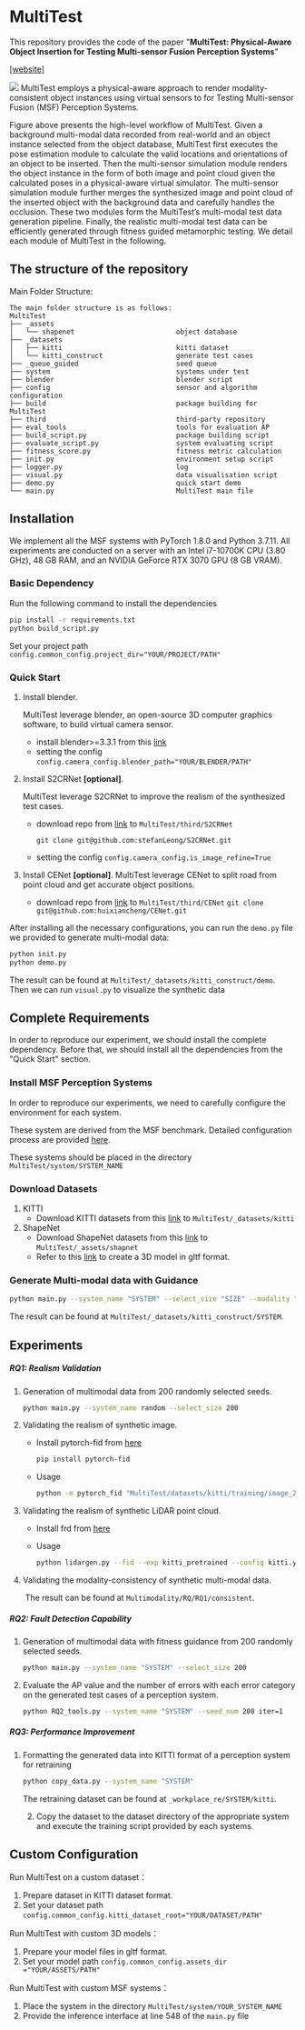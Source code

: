 # MultiTest

This repository provides the code of the paper "**MultiTest: Physical-Aware Object Insertion for Testing Multi-sensor Fusion Perception Systems**"

[[website]](https://sites.google.com/view/msftest)

![](https://github.com/853108389/MultiTest/blob/master/src/workflow.png)
MultiTest employs a physical-aware approach to render modality-consistent object instances using virtual sensors to for Testing Multi-sensor Fusion (MSF) Perception Systems. 

Figure above presents the high-level workflow of MultiTest.  Given a background multi-modal data recorded from real-world and an object instance selected from the object database, MultiTest first executes the pose estimation module to calculate the valid locations and orientations of an object to be inserted. Then the multi-sensor simulation module renders the object instance in the form of both image and point cloud given the calculated poses in a physical-aware virtual simulator. The multi-sensor simulation module further merges the synthesized image and point cloud of the inserted object with the background data and carefully handles the occlusion. These two modules form the MultiTest’s multi-modal test data generation pipeline. Finally, the realistic multi-modal test data can be efficiently generated through fitness guided metamorphic testing. We detail each module of MultiTest in the following.



## The structure of the repository 

Main Folder Structure:

```
The main folder structure is as follows:
MultiTest
├── _assets     
│   └── shapenet                         object database                 
├── _datasets							
│   ├── kitti                            kitti dataset
│   └── kitti_construct                  generate test cases
├── _queue_guided                        seed queue
├── system                               systems under test
├── blender                              blender script
├── config                               sensor and algorithm configuration
├── build                                package building for MultiTest
├── third                                third-party repository
├── eval_tools                           tools for evaluation AP
├── build_script.py                      package building script
├── evaluate_script.py                   system evaluating script
├── fitness_score.py                     fitness metric calculation
├── init.py                              environment setup script
├── logger.py                            log                  
├── visual.py                            data visualisation script
├── demo.py                              quick start demo
└── main.py                              MultiTest main file
```



## Installation

We implement all the MSF systems with PyTorch 1.8.0 and Python 3.7.11. All experiments are conducted on a server with an Intel i7-10700K CPU (3.80 GHz), 48 GB RAM, and an NVIDIA GeForce RTX 3070 GPU (8 GB VRAM). 

### Basic Dependency

Run the following command to install the dependencies

```bash
pip install -r requirements.txt
python build_script.py
```

Set your project path `config.common_config.project_dir="YOUR/PROJECT/PATH"`

### Quick Start

1. Install blender.

   MultiTest leverage blender, an open-source 3D computer graphics software, to build virtual
   camera sensor. 

   - install blender>=3.3.1 from this [link](https://www.blender.org/download/)
   - setting the config `config.camera_config.blender_path="YOUR/BLENDER/PATH"`

2. Install S2CRNet **[optional]**.

   MultiTest leverage S2CRNet to improve the realism of the synthesized test cases.

   - download repo from [link](https://github.com/stefanLeong/S2CRNet) to `MultiTest/third/S2CRNet` 

     `git clone git@github.com:stefanLeong/S2CRNet.git`

   - setting the config `config.camera_config.is_image_refine=True`

3. Install CENet **[optional]**.
   MultiTest leverage CENet to split road from point cloud and get accurate object positions.

   - download repo from [link](https://github.com/huixiancheng/CENet) to `MultiTest/third/CENet` 
     `git clone git@github.com:huixiancheng/CENet.git`

After installing all the necessary configurations, you can  run the `demo.py` file we provided to generate multi-modal data:

```bash
python init.py
python demo.py 
```

The result can be found at `MultiTest/_datasets/kitti_construct/demo`. Then we can run `visual.py` to visualize the synthetic data



## Complete Requirements

In order to reproduce our experiment, we should install the complete dependency.  Before that, we should install all the dependencies from the "Quick Start" section.

### Install MSF Perception Systems 

In order to reproduce our experiments, we need to carefully configure the environment for each system.

These system are derived from the MSF benchmark. Detailed configuration process are provided [here](https://sites.google.com/view/ai-msf-benchmark/replication-package).

These systems  should be placed in the directory `MultiTest/system/SYSTEM_NAME`

### Download Datasets 

1. KITTI
   - Download KITTI datasets from this [link](https://www.cvlibs.net/datasets/kitti/index.php) to `MultiTest/_datasets/kitti`
2. ShapeNet
   - Download ShapeNet datasets from this [link](https://shapenet.org/) to `MultiTest/_assets/shapnet`
   - Refer to this [link](https://github.com/CesiumGS/obj2gltf) to create a 3D model in gltf format.

### Generate Multi-modal data with Guidance

```bash
python main.py --system_name "SYSTEM" --select_size "SIZE" --modality "multi"
```

The result can be found at `MultiTest/_datasets/kitti_construct/SYSTEM`.



## Experiments 

##### RQ1: Realism Validation

1. Generation of multimodal data from 200 randomly selected seeds.

   ```bash
   python main.py --system_name random --select_size 200
   ```

2. Validating the realism of synthetic image.

   - Install pytorch-fid from [here](https://github.com/mseitzer/pytorch-fid)

     ```bash
     pip install pytorch-fid
     ```

   - Usage

     ```bash
     python -m pytorch_fid "MultiTest/datasets/kitti/training/image_2" "/MultiTest/_datasets/kitti_construct/SYSTEM/training/image_2"
     ```

3. Validating the realism of synthetic LiDAR point cloud.

   - Install frd from [here](https://github.com/vzyrianov/lidargen)

   - Usage

     ```bash
     python lidargen.py --fid --exp kitti_pretrained --config kitti.yml
     ```

4. Validating the modality-consistency of synthetic multi-modal data.

   ​	The result can be found at `Multimodality/RQ/RQ1/consistent`.

##### RQ2: Fault Detection Capability

1. Generation of multimodal data with fitness guidance from 200 randomly selected seeds.

   ```bash
   python main.py --system_name "SYSTEM" --select_size 200
   ```

2. Evaluate the AP value and the number of errors with each error category on the generated test cases of a perception system.

   ```bash
   python RQ2_tools.py --system_name "SYSTEM" --seed_num 200 iter=1
   
   ```

##### RQ3: Performance Improvement

1. Formatting the generated data into KITTI format of a perception system for retraining

   ```bash
   python copy_data.py --system_name "SYSTEM"
   
   ```

   The retraining dataset can be found at `_workplace_re/SYSTEM/kitti`.

   2. Copy the dataset to the dataset directory of the appropriate system and execute the training script provided by each systems.

      

## Custom Configuration

Run MultiTest on a custom dataset： 

1. Prepare dataset in KITTI dataset format.
2. Set your dataset path `config.common_config.kitti_dataset_root="YOUR/DATASET/PATH" `

Run MultiTest with custom 3D models：

1. Prepare your model files in gltf format. 
2. Set your model path `config.common_config.assets_dir ="YOUR/ASSETS/PATH"`

Run MultiTest with custom MSF systems：

1. Place the system in the directory  `MultiTest/system/YOUR_SYSTEM_NAME`
2. Provide the inference interface at line 548 of the `main.py` file
